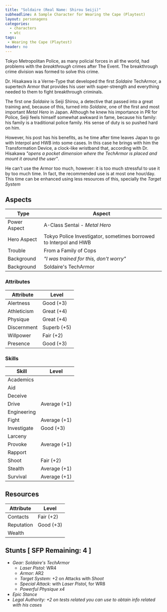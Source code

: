 ```yaml
---
title: "Soldaire (Real Name: Shirou Seiji)"
subheadline: A Sample Character for Wearing the Cape (Playtest)
layout: personagens
categories:
  - characters
  - wtc
tags:
 - Wearing the Cape (Playtest)
header: no
---
```


Tokyo Metropolitan Police, as many policial forces in all the world, had problems with the _breakthrough_ crimes after The Event. The breakthrough crime division was formed to solve this crime.

Dr. Hisakawa is a Verne-Type that developed the first _Soldaire_ TechArmor, a supertech Armor that provides his user with super-strength and everything needed to them to fight breakthrough criminals.

The first one _Soldaire_ is Seiji Shirou, a detective that passed into a great training and, because of this, turned into _Soldaire_, one of the first and most important _Metal Hero_ in Japan. Although he knew his importance in PR for Police, Seiji feels himself somewhat awkward in fame, because his family: his family is a traditional police family. His sense of duty is so pushed hard on him.

However, his post has his benefits, as he time after time leaves Japan to go with Interpol and HWB into some cases. In this case he brings with him the Transformation Device, a clock-like wristband that, according with Dr. Hisakawa _"opens a pocket dimension where the TechArmor is placed and mount it around the user"_.

He can't use the Armor too much, however: it is too much stressful to use it by too much time. In fact, the recommended use is at most one hour/day. This time can be enhanced using less resources of this, specially the _Target System_


## Aspects

| Type | Aspect |
|-|-|
| Power Aspect | A-Class Sentai - _Metal Hero_ |
| Hero Aspect | Tokyo Police Investigator, sometimes borrowed to Interpol and HWB |
| Trouble  | From a Family of Cops |
| Background | _"I was trained for this, don't worry"_ |
| Background | Soldaire's TechArmor |

### Attributes

| Attribute | Level |
|-|-|
| Alertness | Good (+3) |
| Athleticism | Great (+4) |
| Physique | Great (+4) |
| Discernment | Superb (+5) |
| Willpower | Fair (+2) |
| Presence | Good (+3) |

### Skills

| Skill | Level |
|-|-|
| Academics |  | 
| Aid |  | 
| Deceive |  | 
| Drive | Average (+1)  | 
| Engineering |  | 
| Fight | Average (+1) | 
| Investigate | Good (+3) | 
| Larceny |  | 
| Provoke | Average (+1) | 
| Rapport |  | 
| Shoot | Fair (+2) | 
| Stealth | Average (+1) | 
| Survival | Average (+1)  | 

## Resources

| Attribute | Level |
|-|-|
| Contacts | Fair (+2) |
| Reputation | Good (+3) |
| Wealth |  |

## Stunts [ SFP Remaining: 4 ]

+ _Gear: Soldaire's TechArmor_
	+ _Laser Pistol:_ WR4
	+ _Armor:_ AR2
	+ _Target System:_ +2 on Attacks with _Shoot_
	+ _Special Attack:_ with _Laser Pistol_, for WR8
	+ _Powerful Physique x4_
+ _Epic Stance_
+ _Legal Authority: +2 on tests related you can use to obtain info related with his cases_


